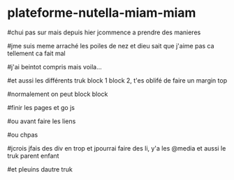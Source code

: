 # plateforme-nutella-miam-miam

#chui pas sur mais depuis hier jcommence a prendre des manieres

#jme suis meme arraché les poiles de nez et dieu sait que j'aime pas ca tellement ca fait mal

#j'ai beintot compris mais voila...

#et aussi les différents truk block 1 block 2, t'es oblifé de faire un margin top

#normalement on peut block block 

#finir les pages et go js

#ou avant faire les liens

#ou chpas

#jcrois jfais des div en trop et jpourrai faire des li, y'a les @media et aussi le truk parent enfant

#et pleuins dautre truk
